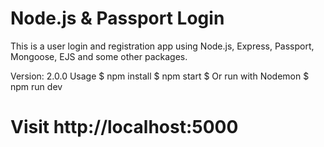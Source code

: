 
# Node.js & Passport Login
This is a user login and registration app using Node.js, Express, Passport, Mongoose, EJS and some other packages.

Version: 2.0.0
Usage
$ npm install
$ npm start
$ Or run with Nodemon
$ npm run dev

# Visit http://localhost:5000
